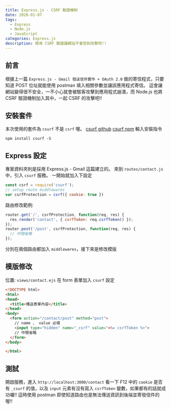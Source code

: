 ```yaml
---
title: Express.js - CSRF 驗證機制
date: 2020-01-07
tags: 
  - Express
  - Node.js
  - JavaScript
categories: Express.js
description: 使用 CSRF 驗證讓網站不會受到攻擊吧!!
---
```

## 前言
根據上一篇 `Express.js - Gmail 發送信件實作 + OAuth 2.0` 做的寄信程式，只要知道 POST 位址就能使用 postman 填入相關參數並讓該應用程式寄信。
這會讓網站變得很不安全，一不小心就會被駭客攻擊到應用程式崩潰，而 Node.js 也將 CSRF 驗證機制加入其中，一起 CSRF 的攻擊吧!!

## 安裝套件
本次使用的套件為 `csurf` 不是 `csrf` 喔。
[csurf github](https://github.com/expressjs/csurf)
[csurf npm](https://www.npmjs.com/package/csurf)
輸入安裝指令
```
npm install csurf -S
```

## Express 設定
專案資料夾則是採用 Express.js - Gmail 這篇建立的。
來到 `routes/contact.js`中，引入 `csurf` 服務。
一開始就加入下設定
``` JavaScript
const csrf = require('csurf');
// setup route middlewares
var csrfProtection = csrf({ cookie: true })
```
路由修改範例:
``` JavaScript
router.get('/', csrfProtection, function(req, res) {
  res.render('contact', { csrfToken: req.csrfToken() });
});
router.post('/post', csrfProtection, function(req, res) {
  // 中間省略
});
```
分別在兩個路由都加入 `middlewares`，接下來是修改模版

## 模版修改
位置: `views/contact.ejs`
在 form 表單加入 `csurf` 設定
``` HTML
<!DOCTYPE html>
<html>
<head>
  <title>傳送表單內容</title>
</head>
<body>
  <form action="/contact/post" method="post">
    // name 、 value 必填
    <input type="hidden" name="_csrf" value="<%= csrfToken %>">
    // 中間省略
  </form>
</body>

</html>
```

## 測試
開啟服務，進入 `http://localhost:3000/contact` 看一下 F12 中的 `cookie` 是否有 `_csurf` 的值，以及 `input` 元素有沒有寫入 `csrfToken` 變數，如果都有的話就成功囉!!
這時使用 postman 即使知道路由也是無法傳送資訊到後端並寄發信件的喔!!